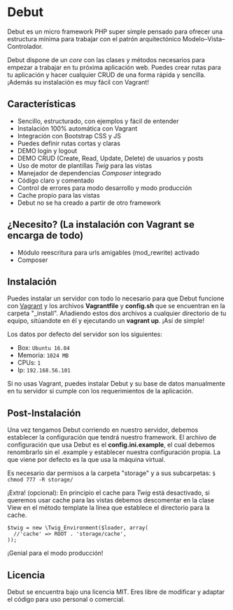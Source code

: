 # Debut
Debut es un micro framework PHP super simple pensado para ofrecer una estructura mínima para trabajar con el patrón arquitectónico Modelo–Vista–Controlador. 

Debut dispone de un <i>core</i> con las clases y métodos necesarios para empezar a trabajar en tu próxima aplicación web. Puedes crear rutas para tu aplicación y hacer cualquier CRUD de una forma rápida y sencilla. ¡Además su instalación es muy fácil con Vagrant!

## Características
<ul>
<li>Sencillo, estructurado, con ejemplos y fácil de entender</li>
<li>Instalación 100% automática con Vagrant</li>
<li>Integración con Bootstrap CSS y JS</li>
<li>Puedes definir rutas cortas y claras</li>
<li>DEMO login y logout</li>
<li>DEMO CRUD (Create, Read, Update, Delete) de usuarios y posts</li>
<li>Uso de motor de plantillas <i>Twig</i> para las vistas</li>
<li>Manejador de dependencias <i>Composer</i> integrado</li>
<li>Código claro y comentado</li>
<li>Control de errores para modo desarrollo y modo producción</li>
<li>Cache propio para las vistas</li>
<li>Debut no se ha creado a partir de otro framework</li>
</ul>

## ¿Necesito? (La instalación con Vagrant se encarga de todo)
<ul>
<li>Módulo reescritura para urls amigables (mod_rewrite) activado</li>
<li>Composer</li>
</ul>

## Instalación
Puedes instalar un servidor con todo lo necesario para que Debut funcione con <a href="https://www.vagrantup.com/downloads.html">Vagrant</a> y los archivos <b>Vagrantfile</b> y <b>config.sh</b> que se encuentran en la carpeta "_install". Añadiendo estos dos archivos a cualquier directorio de tu equipo, sitúandote en él y ejecutando un <b>vagrant up</b>. ¡Así de simple!

Los datos por defecto del servidor son los siguientes:
* Box: <code>Ubuntu 16.04</code>
* Memoria: <code>1024 MB</code>
* CPUs: <code>1</code>
* Ip: <code>192.168.56.101</code>

Si no usas Vagrant, puedes instalar Debut y su base de datos manualmente en tu servidor si cumple con los requerimientos de la aplicación.

## Post-Instalación
Una vez tengamos Debut corriendo en nuestro servidor, debemos establecer la configuración que tendrá nuestro framework. El archivo de configuración que usa Debut es el <b>config.ini.example</b>, el cual debemos renombrarlo sin el .example y establecer nuestra configuración propia. La que viene por defecto es la que usa la máquina virtual.

Es necesario dar permisos a la carpeta "storage" y a sus subcarpetas: <code>$ chmod 777 -R storage/</code>

¡Extra! (opcional): En principio el cache para <i>Twig</i> está desactivado, si queremos usar cache para las vistas debemos descomentar en la clase View en el método template la línea que establece el directorio para la cache. 
<pre><code>$twig = new \Twig_Environment($loader, array(
  //'cache' => ROOT . 'storage/cache',
));
</code></pre>
¡Genial para el modo producción!

## Licencia
Debut se encuentra bajo una licencia MIT. Eres libre de modificar y adaptar el código para uso personal o comercial.

